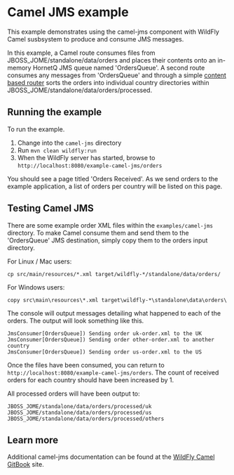 # Camel JMS example

This example demonstrates using the camel-jms component with WildFly Camel susbsystem to produce and consume JMS messages.

In this example, a Camel route consumes files from JBOSS_JOME/standalone/data/orders and places their contents onto an in-memory HornetQ JMS queue
named 'OrdersQueue'. A second route consumes any messages from 'OrdersQueue' and through a simple [content based router](http://camel.apache.org/content-based-router.html)
sorts the orders into individual country directories within JBOSS_JOME/standalone/data/orders/processed.

## Running the example

To run the example.

1. Change into the `camel-jms` directory
2. Run `mvn clean wildfly:run`
3. When the WildFly server has started, browse to `http://localhost:8080/example-camel-jms/orders`

You should see a page titled 'Orders Received'. As we send orders to the example application, a list
of orders per country will be listed on this page.

## Testing Camel JMS

There are some example order XML files within the `examples/camel-jms` directory. To make Camel
consume them and send them to the 'OrdersQueue' JMS destination, simply copy them to the orders input
directory.

For Linux / Mac users:

    cp src/main/resources/*.xml target/wildfly-*/standalone/data/orders/

For Windows users:

    copy src\main\resources\*.xml target\wildfly-*\standalone\data\orders\

The console will output messages detailing what happened to each of the orders. The output
will look something like this.

```
JmsConsumer[OrdersQueue]) Sending order uk-order.xml to the UK
JmsConsumer[OrdersQueue]) Sending order other-order.xml to another country
JmsConsumer[OrdersQueue]) Sending order us-order.xml to the US
```

Once the files have been consumed, you can return to `http://localhost:8080/example-camel-jms/orders`. The count of
received orders for each country should have been increased by 1.

All processed orders will have been output to:

    JBOSS_JOME/standalone/data/orders/processed/uk
    JBOSS_JOME/standalone/data/orders/processed/us
    JBOSS_JOME/standalone/data/orders/processed/others

## Learn more

Additional camel-jms documentation can be found at the [WildFly Camel GitBook](http://wildflyext.gitbooks.io/wildfly-camel/content/javaee/jms.html
) site.
